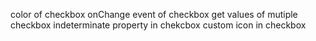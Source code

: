 color of checkbox
onChange event of checkbox
get values of mutiple checkbox
indeterminate property in chekcbox
custom icon in checkbox